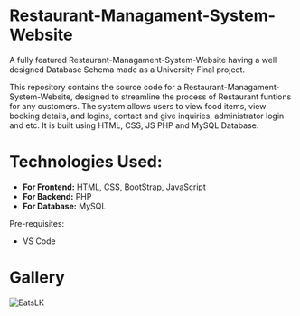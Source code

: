 # Restaurant-Managament-System-Website
A fully featured Restaurant-Managament-System-Website having a well designed Database Schema made as a University Final project.

This repository contains the source code for a Restaurant-Managament-System-Website, designed to streamline the process of Restaurant funtions for any customers. The system allows users to view food items, view booking details, and logins, contact and give inquiries, administrator login and etc. It is built using HTML, CSS, JS PHP and MySQL Database.

# Technologies Used:

- **For Frontend:** HTML, CSS, BootStrap, JavaScript
- **For Backend:** PHP
- **For Database:** MySQL

Pre-requisites:
- VS Code


# Gallery

![EatsLK]([https://user-images.githubusercontent.com/89802304/223206220-080c1bed-52ae-44d0-88bd-c9ba5f564b2c.jpg](https://github.com/chaana-00/EatsLK-Restaurant/blob/master/images/Admin/EatsLK%20Restaurant.png))

